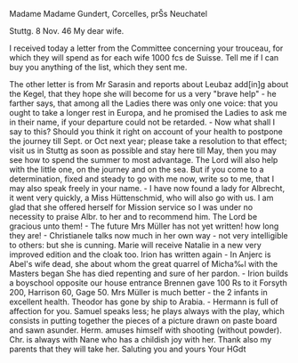 Madame Madame Gundert, Corcelles, prŠs Neuchatel

 Stuttg. 8 Nov. 46
My dear wife.

I received today a letter from the Committee concerning your trouceau, for which they will spend as for each wife 1000 fcs de Suisse. Tell me if I can buy you anything of the list, which they sent me.

The other letter is from Mr Sarasin and reports about Leubaz add[in]g about the Kegel, that they hope she will become for us a very "brave help" - he farther says, that among all the Ladies there was only one voice: that you ought to take a longer rest in Europa, and he promised the Ladies to ask me in their name, if your departure could not be retarded. - Now what shall I say to this? Should you think it right on account of your health to postpone the journey till Sept. or Oct next year; please take a resolution to that effect; visit us in Stuttg as soon as possible and stay here till May, then you may see how to spend the summer to most advantage. The Lord will also help with the little one, on the journey and on the sea. But if you come to a determination, fixed and steady to go with me now, write so to me, that I may also speak freely in your name. - I have now found a lady for Albrecht, it went very quickly, a Miss Hüttenschmid, who will also go with us. I am glad that she offered herself for Mission service so I was under no necessity to praise Albr. to her and to recommend him. The Lord be gracious unto them! - The future Mrs Müller has not yet written! how long they are! - Christianele talks now much in her own way - not very intelligible to others: but she is cunning. Marie will receive Natalie in a new very improved edition and the cloak too. Irion has written again - In Anjerc is Abel's wife dead, she about whom the great quarrel of Micha‰l with the Masters began She has died repenting and sure of her pardon. - Irion builds a boyschool opposite our house entrance Brennen gave 100 Rs to it Forsyth 200, Harrison 60, Gage 50. Mrs Müller is much better - the 2 infants in excellent health. Theodor has gone by ship to Arabia. - Hermann is full of affection for you. Samuel speaks less; he plays always with the play, which consists in putting together the pieces of a picture drawn on paste board and sawn asunder. Herm. amuses himself with shooting (without powder). Chr. is always with Nane who has a childish joy with her. Thank also my parents that they will take her. Saluting you and yours  Your HGdt

